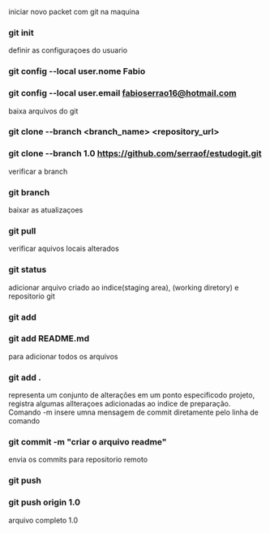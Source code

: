 iniciar novo packet com git na maquina
### git init

definir as configuraçoes do usuario
### git config --local user.nome Fabio
### git config --local user.email fabioserrao16@hotmail.com

baixa arquivos do git
### git clone --branch <branch_name> <repository_url>
### git clone --branch 1.0 https://github.com/serraof/estudogit.git

verificar a branch
### git branch

baixar as atualizaçoes
### git pull

verificar aquivos locais alterados
### git status

adicionar arquivo criado ao indice(staging area), (working diretory) e repositorio git
### git add <file>
### git add README.md

para  adicionar todos os arquivos
### git add .

representa um conjunto de alterações em um ponto especificodo projeto, registra algumas allteraçoes adicionadas ao indice de preparação.
Comando -m insere umna mensagem de commit diretamente pelo linha de comando
### git commit -m "criar o arquivo readme"

envia os commits para repositorio remoto
### git push <remoto> <branch>
### git push origin 1.0

arquivo completo 1.0